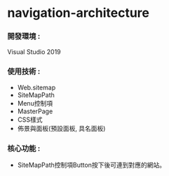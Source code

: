 <!DOCTYPE html>
<html lang="en">
<head>
<meta charset="UTF-8">
<meta name="viewport" content="width=device-width, initial-scale=1.0">

</head>
<body>
  <h1>navigation-architecture</h1>
  <div>
    <h3>開發環境 :</h3>
    <p>Visual Studio 2019</p>
  </div>
  <div>
    <h3>使用技術 :</h3>
    <ul>
      <li>Web.sitemap</li>
      <li>SiteMapPath</li>
      <li>Menu控制項</li>
      <li>MasterPage</li>
      <li>CSS樣式</li>
      <li>佈景與面板(預設面板, 具名面板)</li>
    </ul>
  </div>
  <div>
    <h3>核心功能 :</h3>
    <ul>
      <li>SiteMapPath控制項Button按下後可連到對應的網站。</li>
    </ul>
  </div>
</body>
</html>
